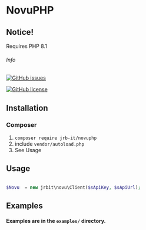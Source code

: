 # NovuPHP

## Notice!

Requires PHP 8.1


###### Info


[![GitHub issues](https://img.shields.io/github/issues/JRB-IT/NovuPHP.svg)](https://github.com/JRB-IT/NovuPHP/issues)

[![GitHub license](https://img.shields.io/github/license/JRB-IT/NovuPHP.svg)](https://github.com/JRB-IT/NovuPHP/blob/master/LICENSE)


## Installation

### Composer

1. `composer require jrb-it/novuphp`
2. include `vendor/autoload.php`
3. See Usage

## Usage

```php

$Novu  = new jrbit\novu\Client($sApiKey, $sApiUrl);

```

## Examples


#### Examples are in the `examples/` directory.